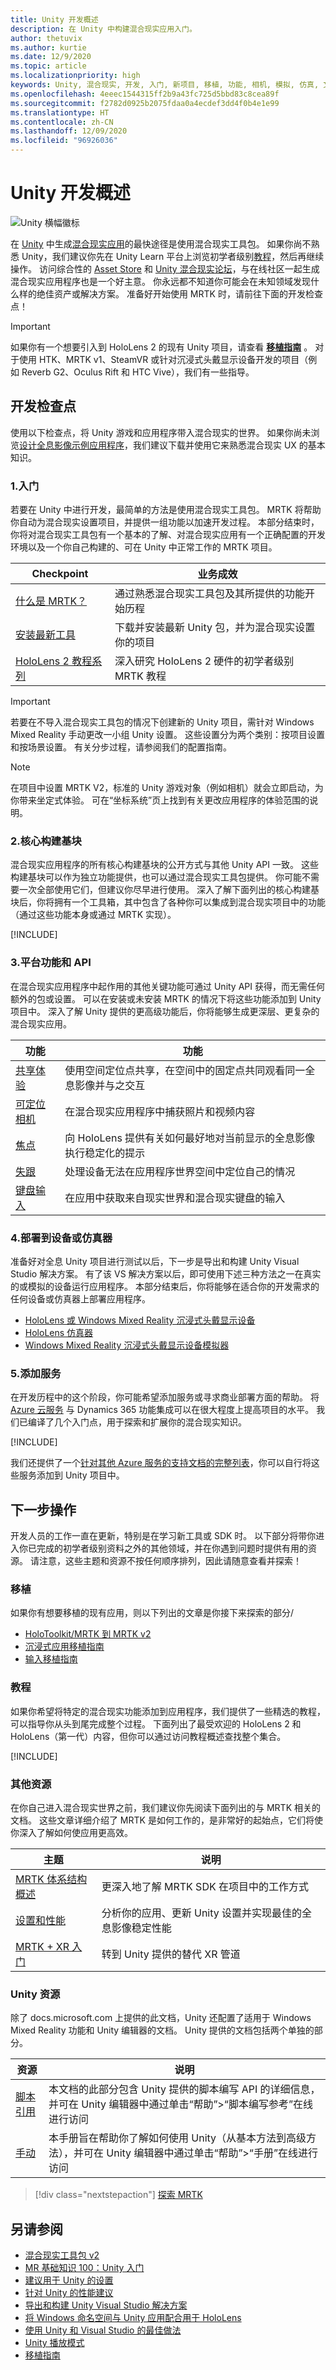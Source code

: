 ```yaml
---
title: Unity 开发概述
description: 在 Unity 中构建混合现实应用入门。
author: thetuvix
ms.author: kurtie
ms.date: 12/9/2020
ms.topic: article
ms.localizationpriority: high
keywords: Unity, 混合现实, 开发, 入门, 新项目, 移植, 功能, 相机, 模拟, 仿真, 文档, 混合现实头戴显示设备, windows 混合现实头戴显示设备, 虚拟现实头戴显示设备, 什么是虚拟现实, 什么是增强现实, MRTK, 混合现实工具包, 空间映射, 语音输入, 可定位相机, 仿真器, Azure, 教程
ms.openlocfilehash: 4eeec1544315ff2b9a43fc725d5bbd83c8cea89f
ms.sourcegitcommit: f2782d0925b2075fdaa0a4ecdef3dd4f0b4e1e99
ms.translationtype: HT
ms.contentlocale: zh-CN
ms.lasthandoff: 12/09/2020
ms.locfileid: "96926036"
---
```

# <a name="unity-development-overview"></a>Unity 开发概述

![Unity 横幅徽标](../images/unity_logo_banner.png)

在 [Unity](https://unity.com) 中生成[混合现实应用](../../design/app-views.md)的最快途径是使用混合现实工具包。 如果你尚不熟悉 Unity，我们建议你先在 Unity Learn 平台上浏览初学者级别[教程](https://unity3d.com/learn/tutorials)，然后再继续操作。 访问综合性的 [Asset Store](https://www.assetstore.unity3d.com/) 和 [Unity 混合现实论坛](https://forum.unity3d.com/forums/hololens.102/)，与在线社区一起生成混合现实应用程序也是一个好主意。 你永远都不知道你可能会在未知领域发现什么样的绝佳资产或解决方案。 准备好开始使用 MRTK 时，请前往下面的开发检查点！

> [!IMPORTANT]
> 如果你有一个想要引入到 HoloLens 2 的现有 Unity 项目，请查看 **[移植指南](../porting-apps/porting-overview.md)** 。 对于使用 HTK、MRTK v1、SteamVR 或针对沉浸式头戴显示设备开发的项目（例如 Reverb G2、Oculus Rift 和 HTC Vive），我们有一些指导。

## <a name="development-checkpoints"></a>开发检查点

使用以下检查点，将 Unity 游戏和应用程序带入混合现实的世界。 如果你尚未浏览[设计全息影像示例应用程序](https://www.microsoft.com/p/designing-holograms/9nxwnjklrzwd)，我们建议下载并使用它来熟悉混合现实 UX 的基本知识。 

### <a name="1-getting-started"></a>1.入门
若要在 Unity 中进行开发，最简单的方法是使用混合现实工具包。 MRTK 将帮助你自动为混合现实设置项目，并提供一组功能以加速开发过程。 本部分结束时，你将对混合现实工具包有一个基本的了解、对混合现实应用有一个正确配置的开发环境以及一个你自己构建的、可在 Unity 中正常工作的 MRTK 项目。

|  Checkpoint  |  业务成效  |
| --- | --- |
| [什么是 MRTK？](mrtk-getting-started.md) | 通过熟悉混合现实工具包及其所提供的功能开始历程 |
| [安装最新工具](../install-the-tools.md) | 下载并安装最新 Unity 包，并为混合现实设置你的项目 |
| [HoloLens 2 教程系列](tutorials/mr-learning-base-01.md) | 深入研究 HoloLens 2 硬件的初学者级别 MRTK 教程 |

> [!IMPORTANT]
> 若要在不导入混合现实工具包的情况下创建新的 Unity 项目，需针对 Windows Mixed Reality 手动更改一小组 Unity 设置。 这些设置分为两个类别：按项目设置和按场景设置。 有关分步过程，请参阅我们的配置指南。

> [!NOTE]
> 在项目中设置 MRTK V2，标准的 Unity 游戏对象（例如相机）就会立即启动，为你带来坐定式体验。 可在“坐标系统”页上找到有关更改应用程序的体验范围的说明。

### <a name="2-core-building-blocks"></a>2.核心构建基块

混合现实应用程序的所有核心构建基块的公开方式与其他 Unity API 一致。 这些构建基块可以作为独立功能提供，也可以通过混合现实工具包提供。 你可能不需要一次全部使用它们，但建议你尽早进行使用。 深入了解下面列出的核心构建基块后，你将拥有一个工具箱，其中包含了各种你可以集成到混合现实项目中的功能（通过这些功能本身或通过 MRTK 实现）。

[!INCLUDE[](../includes/unity-building-blocks.md)]

### <a name="3-platform-capabilities-and-apis"></a>3.平台功能和 API

在混合现实应用程序中起作用的其他关键功能可通过 Unity API 获得，而无需任何额外的包或设置。 可以在安装或未安装 MRTK 的情况下将这些功能添加到 Unity 项目中。 深入了解 Unity 提供的更高级功能后，你将能够生成更深层、更复杂的混合现实应用。

|  功能  |  功能  |
| --- | --- |
| [共享体验](shared-experiences-in-unity.md) | 使用空间定位点共享，在空间中的固定点共同观看同一全息影像并与之交互 |
| [可定位相机](locatable-camera-in-unity.md) | 在混合现实应用程序中捕获照片和视频内容 |
| [焦点](focus-point-in-unity.md) | 向 HoloLens 提供有关如何最好地对当前显示的全息影像执行稳定化的提示 |
| [失跟](tracking-loss-in-unity.md) | 处理设备无法在应用程序世界空间中定位自己的情况 |
| [键盘输入](keyboard-input-in-unity.md) | 在应用中获取来自现实世界和混合现实键盘的输入 |

### <a name="4-deploying-to-a-device-or-emulator"></a>4.部署到设备或仿真器

准备好对全息 Unity 项目进行测试以后，下一步是导出和构建 Unity Visual Studio 解决方案。 有了该 VS 解决方案以后，即可使用下述三种方法之一在真实的或模拟的设备运行应用程序。 本部分结束后，你将能够在适合你的开发需求的任何设备或仿真器上部署应用程序。

* [HoloLens 或 Windows Mixed Reality 沉浸式头戴显示设备](../platform-capabilities-and-apis/using-visual-studio.md)
* [HoloLens 仿真器](../platform-capabilities-and-apis/using-the-hololens-emulator.md)
* [Windows Mixed Reality 沉浸式头戴显示设备模拟器](../platform-capabilities-and-apis/using-the-windows-mixed-reality-simulator.md)

### <a name="5-adding-services"></a>5.添加服务

在开发历程中的这个阶段，你可能希望添加服务或寻求商业部署方面的帮助。 将 [Azure 云服务](../mixed-reality-cloud-services.md) 与 Dynamics 365 功能集成可以在很大程度上提高项目的水平。 我们已编译了几个入门点，用于探索和扩展你的混合现实知识。

[!INCLUDE[](../includes/unity-cloud-services-d365.md)]

我们还提供了一个[针对其他 Azure 服务的支持文档的完整列表](../mixed-reality-cloud-services.md#standalone-unity-services)，你可以自行将这些服务添加到 Unity 项目中。

## <a name="whats-next"></a>下一步操作

开发人员的工作一直在更新，特别是在学习新工具或 SDK 时。 以下部分将带你进入你已完成的初学者级别资料之外的其他领域，并在你遇到问题时提供有用的资源。 请注意，这些主题和资源不按任何顺序排列，因此请随意查看并探索！

### <a name="porting"></a>移植

如果你有想要移植的现有应用，则以下列出的文章是你接下来探索的部分/

* [HoloToolkit/MRTK 到 MRTK v2](mrtk-porting-guide.md)
* [沉浸式应用移植指南](../porting-apps/porting-guides.md)
* [输入移植指南](../platform-capabilities-and-apis/using-the-windows-mixed-reality-simulator.md)

### <a name="tutorials"></a>教程

如果你希望将特定的混合现实功能添加到应用程序，我们提供了一些精选的教程，可以指导你从头到尾完成整个过程。 下面列出了最受欢迎的 HoloLens 2 和 HoloLens（第一代）内容，但你可以通过访问教程概述查找整个集合。

[!INCLUDE[](../includes/unity-tutorials.md)]

### <a name="additional-resources"></a>其他资源

在你自己进入混合现实世界之前，我们建议你先阅读下面列出的与 MRTK 相关的文档。 这些文章详细介绍了 MRTK 是如何工作的，是非常好的起始点，它们将使你深入了解如何使应用更高效。

|  主题  |  说明  |
| --- | --- |
| [MRTK 体系结构概述](https://microsoft.github.io/MixedRealityToolkit-Unity/Documentation/Architecture/Overview.html) | 更深入地了解 MRTK SDK 在项目中的工作方式 |
| [设置和性能](https://microsoft.github.io/MixedRealityToolkit-Unity/Documentation/Performance/PerfGettingStarted.html) | 分析你的应用、更新 Unity 设置并实现最佳的全息影像稳定性能 |
| [MRTK + XR 入门](https://microsoft.github.io/MixedRealityToolkit-Unity/Documentation/GettingStartedWithMRTKAndXRSDK.html) | 转到 Unity 提供的替代 XR 管道 |

### <a name="unity-resources"></a>Unity 资源

除了 docs.microsoft.com 上提供的此文档，Unity 还配置了适用于 Windows Mixed Reality 功能和 Unity 编辑器的文档。 Unity 提供的文档包括两个单独的部分。

|  资源  |  说明  |
| --- | --- |
| [脚本引用](https://docs.unity3d.com/ScriptReference/) | 本文档的此部分包含 Unity 提供的脚本编写 API 的详细信息，并可在 Unity 编辑器中通过单击“帮助”>“脚本编写参考”在线进行访问 |
| [手动](https://docs.unity3d.com/Manual/index.html) | 本手册旨在帮助你了解如何使用 Unity（从基本方法到高级方法），并可在 Unity 编辑器中通过单击“帮助”>“手册”在线进行访问 |


> [!div class="nextstepaction"]
> [探索 MRTK](mrtk-getting-started.md)

## <a name="see-also"></a>另请参阅
* [混合现实工具包 v2](mrtk-getting-started.md)
* [MR 基础知识 100：Unity 入门](tutorials/holograms-100.md)
* [建议用于 Unity 的设置](recommended-settings-for-unity.md)
* [针对 Unity 的性能建议](performance-recommendations-for-unity.md)
* [导出和构建 Unity Visual Studio 解决方案](exporting-and-building-a-unity-visual-studio-solution.md)
* [将 Windows 命名空间与 Unity 应用配合用于 HoloLens](using-the-windows-namespace-with-unity-apps-for-hololens.md)
* [使用 Unity 和 Visual Studio 的最佳做法](best-practices-for-working-with-unity-and-visual-studio.md)
* [Unity 播放模式](unity-play-mode.md)
* [移植指南](../porting-apps/porting-guides.md)
